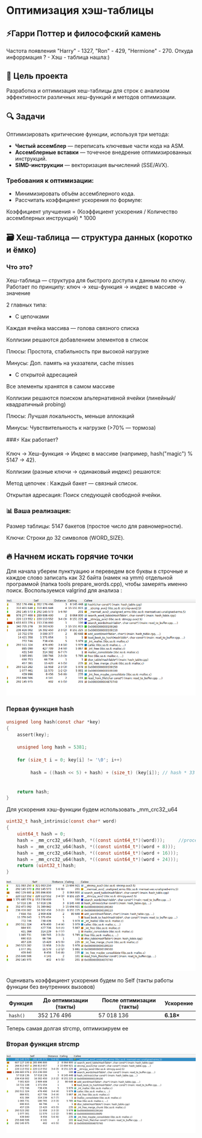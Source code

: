 # Оптимизация хэш-таблицы
## ⚡Гарри Поттер и философский камень
Частота появления "Harry" - 1327, "Ron" - 429, "Hermione" - 270. Откуда инфоррмация ? - Хэш - таблица нашла:)
## 📌 Цель проекта
Разработка и оптимизация хеш-таблицы для строк с анализом эффективности различных хеш-функций и методов оптимизации.

## 🔍 Задачи

Оптимизировать критические функции, используя три метода:

- **Чистый ассемблер** — переписать ключевые части кода на ASM.  
- **Ассемблерные вставки** — точечное внедрение оптимизированных инструкций.  
- **SIMD-инструкции** — векторизация вычислений (SSE/AVX).  

### Требования к оптимизации:
- Минимизировать объём ассемблерного кода.  
- Рассчитать коэффициент ускорения по формуле:  

Коэффициент улучшения = (Коэффициент ускорения / Количество ассемблерных инструкций) * 1000

## 🗃️ Хеш-таблица — структура данных (коротко и ёмко)
### Что это?
Хеш-таблица — структура для быстрого доступа к данным по ключу. Работает по принципу:
ключ → хеш-функция → индекс в массиве → значение

2 главных типа:

- С цепочками 

Каждая ячейка массива — голова связного списка

Коллизии решаются добавлением элементов в список

Плюсы: Простота, стабильность при высокой нагрузке

Минусы: Доп. память на указатели, cache misses

- С открытой адресацией

Все элементы хранятся в самом массиве

Коллизии решаются поиском альтернативной ячейки (линейный/квадратичный probing)

Плюсы: Лучшая локальность, меньше аллокаций

Минусы: Чувствительность к нагрузке (>70% — тормоза)

###⚡ Как работает?

Ключ → Хеш-функция → Индекс в массиве (например, hash("magic") % 5147 → 42).

Коллизии (разные ключи → одинаковый индекс) решаются:

Метод цепочек : Каждый бакет — связный список.

Открытая адресация: Поиск следующей свободной ячейки.

### 📊 Ваша реализация:

Размер таблицы: 5147 бакетов (простое число для равномерности).

Ключи: Строки до 32 символов (WORD_SIZE).

## 🔥 Начнем искать горячие точки

Для начала уберем пунктуацию и переведем все буквы в строчные и каждое слово записать как 32 байта (намек на ymm) отдельной программой (папка tools prepare_words.cpp), чтобы замерять именно поиск. Воспользуемся valgrind для анализа :

![Первый замер](callgrind/time_1.png)

### Первая функция hash 

```c
unsigned long hash(const char *key)
{
    assert(key);

    unsigned long hash = 5381;

    for (size_t i = 0; key[i] != '\0'; i++)

         hash = ((hash << 5) + hash) + (size_t) (key[i]); // hash * 33 + c


    return hash;
}
```

Для ускорения хэш-функции будем использовать  _mm_crc32_u64

```c
uint32_t hash_intrinsic(const char* word)
{
    uint64_t hash = 0;
    hash = _mm_crc32_u64(hash, *((const uint64_t*)(word)));     //process only 4 byte
    hash = _mm_crc32_u64(hash, *((const uint64_t*)(word + 8)));
    hash = _mm_crc32_u64(hash, *((const uint64_t*)(word + 16)));
    hash = _mm_crc32_u64(hash, *((const uint64_t*)(word + 24)));
    return (uint32_t)hash;
}
```

![Второй замер](callgrind/time_2.png)


Оценивать коэффициент ускорения будем по Self (такты работы функции без внутренних вызовов)

| Функция       | До оптимизации (такты) | После оптимизации (такты) | Ускорение |
|---------------|-----------------------|--------------------------|-----------|
| `hash()`      | 352 176 496           | 57 018 136               | **6.18×** |

Теперь самая долгая strcmp, оптимизируем ее

### Вторая функция strcmp

![Второй замер](callgrind/time_3(strcmp).png)
